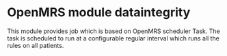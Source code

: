# OpenMRS module dataintegrity

This module provides job which is based on OpenMRS scheduler Task. The task is scheduled to run at a configurable regular interval which runs all the rules on all patients. 
